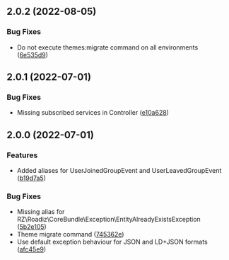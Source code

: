 ## 2.0.2 (2022-08-05)

### Bug Fixes

* Do not execute themes:migrate command on all environments ([6e535d9](https://github.com/roadiz/compat-bundle/commit/6e535d9f583d3699b42a18a85ad5069025795180))

## 2.0.1 (2022-07-01)

### Bug Fixes

* Missing subscribed services in Controller ([e10a628](https://github.com/roadiz/compat-bundle/commit/e10a6289f0335d7b3f0e1734daa9732f462693da))

## 2.0.0 (2022-07-01)

### Features

* Added aliases for UserJoinedGroupEvent and UserLeavedGroupEvent ([b19d7a5](https://github.com/roadiz/compat-bundle/commit/b19d7a508de40f46397ea8d347526516405d9838))

### Bug Fixes

* Missing alias for RZ\Roadiz\CoreBundle\Exception\EntityAlreadyExistsException ([5b2e105](https://github.com/roadiz/compat-bundle/commit/5b2e105e8cf6f5e7c816c7e75b7acf628d2f782f))
* Theme migrate command ([745362e](https://github.com/roadiz/compat-bundle/commit/745362e4951348b305dd2b269f006cacc1ef92f6))
* Use default exception behaviour for JSON and LD+JSON formats ([afc45e9](https://github.com/roadiz/compat-bundle/commit/afc45e9cdad2e6b01cf03f42167287608f089241))

